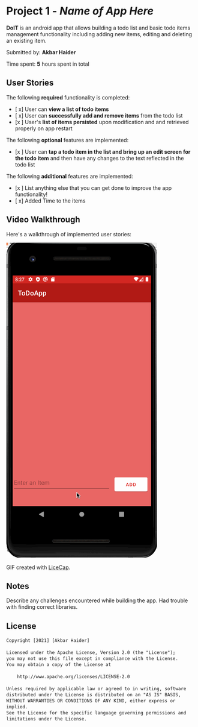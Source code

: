 # Project 1 - *Name of App Here*

**DoIT** is an android app that allows building a todo list and basic todo items management functionality including adding new items, editing and deleting an existing item.

Submitted by: **Akbar Haider**

Time spent: **5** hours spent in total

## User Stories

The following **required** functionality is completed:

* [ x] User can **view a list of todo items**
* [ x] User can **successfully add and remove items** from the todo list
* [x ] User's **list of items persisted** upon modification and and retrieved properly on app restart

The following **optional** features are implemented:

* [x ] User can **tap a todo item in the list and bring up an edit screen for the todo item** and then have any changes to the text reflected in the todo list

The following **additional** features are implemented:

* [x ] List anything else that you can get done to improve the app functionality!
* [ x] Added Time to the items

## Video Walkthrough

Here's a walkthrough of implemented user stories:

<img src='https://github.com/ahaider004/SimpleToDo/blob/main/todoapp.gif' title='Video Walkthrough' width='' alt='Video Walkthrough' />

GIF created with [LiceCap](http://www.cockos.com/licecap/).

## Notes

Describe any challenges encountered while building the app.
Had trouble with finding correct libraries. 

## License

    Copyright [2021] [Akbar Haider]

    Licensed under the Apache License, Version 2.0 (the "License");
    you may not use this file except in compliance with the License.
    You may obtain a copy of the License at

        http://www.apache.org/licenses/LICENSE-2.0

    Unless required by applicable law or agreed to in writing, software
    distributed under the License is distributed on an "AS IS" BASIS,
    WITHOUT WARRANTIES OR CONDITIONS OF ANY KIND, either express or implied.
    See the License for the specific language governing permissions and
    limitations under the License.
